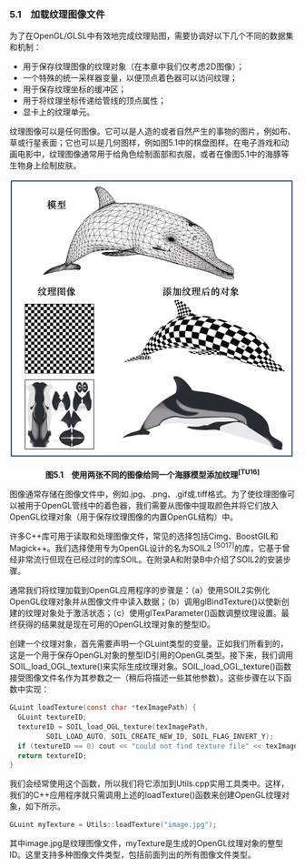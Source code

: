 ### 5.1　加载纹理图像文件

为了在OpenGL/GLSL中有效地完成纹理贴图，需要协调好以下几个不同的数据集和机制：

+ 用于保存纹理图像的纹理对象（在本章中我们仅考虑2D图像）；
+ 一个特殊的统一采样器变量，以便顶点着色器可以访问纹理；
+ 用于保存纹理坐标的缓冲区；
+ 用于将纹理坐标传递给管线的顶点属性；
+ 显卡上的纹理单元。

纹理图像可以是任何图像。它可以是人造的或者自然产生的事物的图片，例如布、草或行星表面；它也可以是几何图样，例如图5.1中的棋盘图样。在电子游戏和动画电影中，纹理图像通常用于给角色绘制面部和衣服，或者在像图5.1中的海豚等生物身上绘制皮肤。

![126.png](../images/126.png)
<center class="my_markdown"><b class="my_markdown">图5.1　使用两张不同的图像给同一个海豚模型添加纹理<sup class="my_markdown">[TU16]</sup></b></center>

图像通常存储在图像文件中，例如.jpg、.png、.gif或.tiff格式。为了使纹理图像可以被用于OpenGL管线中的着色器，我们需要从图像中提取颜色并将它们放入OpenGL纹理对象（用于保存纹理图像的内置OpenGL结构）中。

许多C++库可用于读取和处理图像文件，常见的选择包括Cimg、BoostGIL和Magick++。我们选择使用专为OpenGL设计的名为SOIL2 <sup class="my_markdown">[SO17]</sup>的库，它基于曾经非常流行但现在已经过时的库SOIL。在附录A和附录B中介绍了SOIL2的安装步骤。

通常我们将纹理加载到OpenGL应用程序的步骤是：（a）使用SOIL2实例化OpenGL纹理对象并从图像文件中读入数据；（b）调用glBindTexture()以使新创建的纹理对象处于激活状态；（c）使用glTexParameter()函数调整纹理设置。最终获得的结果就是现在可用的OpenGL纹理对象的整型ID。

创建一个纹理对象，首先需要声明一个GLuint类型的变量。正如我们所看到的，这是一个用于保存OpenGL对象的整型ID引用的OpenGL类型。接下来，我们调用SOIL_load_OGL_texture()来实际生成纹理对象。SOIL_load_OGL_texture()函数接受图像文件名作为其参数之一（稍后将描述一些其他参数）。这些步骤在以下函数中实现：

```c
GLuint loadTexture(const char *texImagePath) {
  GLuint textureID;
  textureID = SOIL_load_OGL_texture(texImagePath,
         SOIL_LOAD_AUTO, SOIL_CREATE_NEW_ID, SOIL_FLAG_INVERT_Y);
  if (textureID == 0) cout << "could not find texture file" << texImagePath << endl;
  return textureID;
}
```

我们会经常使用这个函数，所以我们将它添加到Utils.cpp实用工具类中。这样，我们的C++应用程序就只需调用上述的loadTexture()函数来创建OpenGL纹理对象，如下所示。

```c
GLuint myTexture = Utils::loadTexture("image.jpg");
```

其中image.jpg是纹理图像文件，myTexture是生成的OpenGL纹理对象的整型ID。这里支持多种图像文件类型，包括前面列出的所有图像文件类型。

